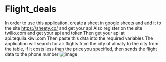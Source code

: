 # Flight_deals
In order to use this application, create a sheet in google sheets and add it to the site https://sheety.co/ and get your api
Also register on the site twilio.com and get your api and token
Then get your api at api.tequila.kiwi.com
Then paste this data into the required variables
The application will search for air flights from the city of almaty to the city from the table, if it costs less than the price you specified, then sends the flight data to the phone number
![image](https://github.com/Lovilek/Flight_deals/assets/105930858/4596cfb0-afe9-4684-94d3-cb10e618220c)
